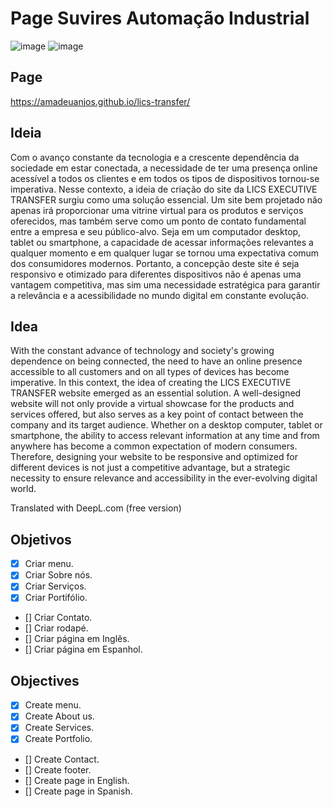 # Page Suvires Automação Industrial
![image](https://github.com/AmadeuAnjos/lics-transfer/assets/53497771/e12c81e4-dead-45ef-aec9-6bd5c6b4efde)
![image](https://github.com/AmadeuAnjos/lics-transfer/assets/53497771/c34cd7f3-e8fe-412e-9da6-541482b23aa3)

## Page
https://amadeuanjos.github.io/lics-transfer/

## Ideia
Com o avanço constante da tecnologia e a crescente dependência da sociedade em estar conectada, a necessidade de ter uma presença online acessível a todos os clientes e em todos os tipos de dispositivos tornou-se imperativa. Nesse contexto, a ideia de criação do site da LICS EXECUTIVE TRANSFER surgiu como uma solução essencial. Um site bem projetado não apenas irá proporcionar uma vitrine virtual para os produtos e serviços oferecidos, mas também serve como um ponto de contato fundamental entre a empresa e seu público-alvo. Seja em um computador desktop, tablet ou smartphone, a capacidade de acessar informações relevantes a qualquer momento e em qualquer lugar se tornou uma expectativa comum dos consumidores modernos. Portanto, a concepção deste site é seja responsivo e otimizado para diferentes dispositivos não é apenas uma vantagem competitiva, mas sim uma necessidade estratégica para garantir a relevância e a acessibilidade no mundo digital em constante evolução.

## Idea
With the constant advance of technology and society's growing dependence on being connected, the need to have an online presence accessible to all customers and on all types of devices has become imperative. In this context, the idea of creating the LICS EXECUTIVE TRANSFER website emerged as an essential solution. A well-designed website will not only provide a virtual showcase for the products and services offered, but also serves as a key point of contact between the company and its target audience. Whether on a desktop computer, tablet or smartphone, the ability to access relevant information at any time and from anywhere has become a common expectation of modern consumers. Therefore, designing your website to be responsive and optimized for different devices is not just a competitive advantage, but a strategic necessity to ensure relevance and accessibility in the ever-evolving digital world.

Translated with DeepL.com (free version)

## Objetivos
- [X] Criar menu.
- [X] Criar Sobre nós.
- [X] Criar Serviços.
- [X] Criar Portifólio.
- [] Criar Contato.
- [] Criar rodapé.
- [] Criar página em Inglês.
- [] Criar página em Espanhol.

## Objectives
- [X] Create menu.
- [X] Create About us.
- [X] Create Services.
- [X] Create Portfolio.
- [] Create Contact.
- [] Create footer.
- [] Create page in English.
- [] Create page in Spanish.